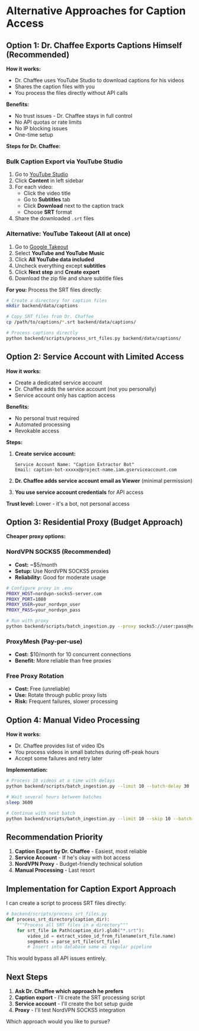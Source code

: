 # Alternative Approaches for Caption Access

## Option 1: Dr. Chaffee Exports Captions Himself (Recommended)

**How it works:**
- Dr. Chaffee uses YouTube Studio to download captions for his videos
- Shares the caption files with you
- You process the files directly without API calls

**Benefits:**
- No trust issues - Dr. Chaffee stays in full control
- No API quotas or rate limits
- No IP blocking issues
- One-time setup

**Steps for Dr. Chaffee:**

### Bulk Caption Export via YouTube Studio

1. Go to [YouTube Studio](https://studio.youtube.com)
2. Click **Content** in left sidebar
3. For each video:
   - Click the video title
   - Go to **Subtitles** tab
   - Click **Download** next to the caption track
   - Choose **SRT** format
4. Share the downloaded `.srt` files

### Alternative: YouTube Takeout (All at once)

1. Go to [Google Takeout](https://takeout.google.com)
2. Select **YouTube and YouTube Music**
3. Click **All YouTube data included** 
4. Uncheck everything except **subtitles**
5. Click **Next step** and **Create export**
6. Download the zip file and share subtitle files

**For you:** Process the SRT files directly:

```bash
# Create a directory for caption files
mkdir backend/data/captions

# Copy SRT files from Dr. Chaffee
cp /path/to/captions/*.srt backend/data/captions/

# Process captions directly
python backend/scripts/process_srt_files.py backend/data/captions/
```

## Option 2: Service Account with Limited Access

**How it works:**
- Create a dedicated service account
- Dr. Chaffee adds the service account (not you personally)
- Service account only has caption access

**Benefits:**
- No personal trust required
- Automated processing
- Revokable access

**Steps:**

1. **Create service account:**
   ```
   Service Account Name: "Caption Extractor Bot"
   Email: caption-bot-xxxxx@project-name.iam.gserviceaccount.com
   ```

2. **Dr. Chaffee adds service account email as Viewer** (minimal permission)
3. **You use service account credentials** for API access

**Trust level:** Lower - it's a bot, not personal access

## Option 3: Residential Proxy (Budget Approach)

**Cheaper proxy options:**

### NordVPN SOCKS5 (Recommended)
- **Cost:** ~$5/month
- **Setup:** Use NordVPN SOCKS5 proxies
- **Reliability:** Good for moderate usage

```bash
# Configure proxy in .env
PROXY_HOST=nordvpn-socks5-server.com
PROXY_PORT=1080
PROXY_USER=your_nordvpn_user
PROXY_PASS=your_nordvpn_pass

# Run with proxy
python backend/scripts/batch_ingestion.py --proxy socks5://user:pass@host:port --limit 100
```

### ProxyMesh (Pay-per-use)
- **Cost:** $10/month for 10 concurrent connections
- **Benefit:** More reliable than free proxies

### Free Proxy Rotation
- **Cost:** Free (unreliable)
- **Use:** Rotate through public proxy lists
- **Risk:** Frequent failures, slower processing

## Option 4: Manual Video Processing

**How it works:**
- Dr. Chaffee provides list of video IDs
- You process videos in small batches during off-peak hours
- Accept some failures and retry later

**Implementation:**
```bash
# Process 10 videos at a time with delays
python backend/scripts/batch_ingestion.py --limit 10 --batch-delay 30 --concurrency 1

# Wait several hours between batches
sleep 3600

# Continue with next batch
python backend/scripts/batch_ingestion.py --limit 10 --skip 10 --batch-delay 30
```

## Recommendation Priority

1. **Caption Export by Dr. Chaffee** - Easiest, most reliable
2. **Service Account** - If he's okay with bot access
3. **NordVPN Proxy** - Budget-friendly technical solution  
4. **Manual Processing** - Last resort

## Implementation for Caption Export Approach

I can create a script to process SRT files directly:

```python
# backend/scripts/process_srt_files.py
def process_srt_directory(caption_dir):
    """Process all SRT files in a directory"""
    for srt_file in Path(caption_dir).glob("*.srt"):
        video_id = extract_video_id_from_filename(srt_file.name)
        segments = parse_srt_file(srt_file)
        # Insert into database same as regular pipeline
```

This would bypass all API issues entirely.

## Next Steps

1. **Ask Dr. Chaffee which approach he prefers**
2. **Caption export** - I'll create the SRT processing script
3. **Service account** - I'll create the bot setup guide
4. **Proxy** - I'll test NordVPN SOCKS5 integration

Which approach would you like to pursue?
